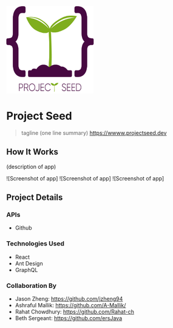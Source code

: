 <img src="https://github.com/Rahat-ch/project_seed/blob/master/client/src/assets/images/psLogo.png" width="230" height="230" alt="project seed logo">

# Project Seed
> tagline
(one line summary) 
https://wwww.projectseed.dev

## How It Works
(description of app)

![Screenshot of app]
![Screenshot of app]
![Screenshot of app]

## Project Details

### APIs
* Github 

### Technologies Used
* React
* Ant Design
* GraphQL

### Collaboration By

* Jason Zheng: https://github.com/jzheng94 
* Ashraful Mallik: https://github.com/A-Mallik/ 
* Rahat Chowdhury: https://github.com/Rahat-ch
* Beth Sergeant: https://github.com/ersJava
